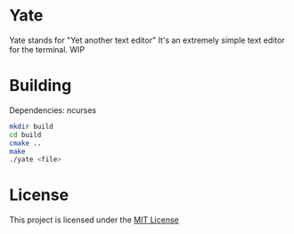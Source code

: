 # Yate
Yate stands for "Yet another text editor"
It's an extremely simple text editor for the terminal. 
WIP

# Building
Dependencies: ncurses
```bash
mkdir build
cd build
cmake ..
make
./yate <file>
```

# License
This project is licensed under the [MIT License](https://www.tldrlegal.com/l/mit/)